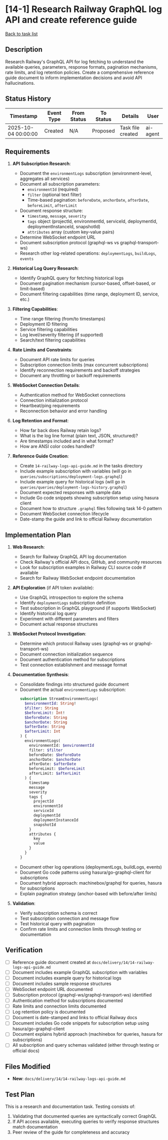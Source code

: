# [14-1] Research Railway GraphQL log API and create reference guide

[Back to task list](./tasks.md)

## Description

Research Railway's GraphQL API for log fetching to understand the available queries, parameters, response formats, pagination mechanisms, rate limits, and log retention policies. Create a comprehensive reference guide document to inform implementation decisions and avoid API hallucinations.

## Status History

| Timestamp | Event Type | From Status | To Status | Details | User |
|-----------|------------|-------------|-----------|---------|------|
| 2025-10-04 00:00:00 | Created | N/A | Proposed | Task file created | ai-agent |

## Requirements

1. **API Subscription Research**:
   - Document the `environmentLogs` subscription (environment-level, aggregates all services)
   - Document all subscription parameters:
     - `environmentId` (required)
     - `filter` (optional text filter)
     - Time-based pagination: `beforeDate`, `anchorDate`, `afterDate`, `beforeLimit`, `afterLimit`
   - Document response structure:
     - `timestamp`, `message`, `severity`
     - `tags` object (projectId, environmentId, serviceId, deploymentId, deploymentInstanceId, snapshotId)
     - `attributes` array (custom key-value pairs)
   - Determine WebSocket endpoint URL
   - Document subscription protocol (graphql-ws vs graphql-transport-ws)
   - Research other log-related operations: `deploymentLogs`, `buildLogs`, `events`

2. **Historical Log Query Research**:
   - Identify GraphQL query for fetching historical logs
   - Document pagination mechanism (cursor-based, offset-based, or limit-based)
   - Document filtering capabilities (time range, deployment ID, service, etc.)

3. **Filtering Capabilities**:
   - Time range filtering (from/to timestamps)
   - Deployment ID filtering
   - Service filtering capabilities
   - Log level/severity filtering (if supported)
   - Search/text filtering capabilities

4. **Rate Limits and Constraints**:
   - Document API rate limits for queries
   - Subscription connection limits (max concurrent subscriptions)
   - Identify reconnection requirements and backoff strategies
   - Document any throttling or backoff requirements

5. **WebSocket Connection Details**:
   - Authentication method for WebSocket connections
   - Connection initialization protocol
   - Heartbeat/ping requirements
   - Reconnection behavior and error handling

6. **Log Retention and Format**:
   - How far back does Railway retain logs?
   - What is the log line format (plain text, JSON, structured)?
   - Are timestamps included and in what format?
   - How are ANSI color codes handled?

7. **Reference Guide Creation**:
   - Create `14-railway-logs-api-guide.md` in the tasks directory
   - Include example subscription with variables (will go in `queries/subscriptions/deployment-logs.graphql`)
   - Include example query for historical logs (will go in `queries/queries/deployment-logs-history.graphql`)
   - Document expected responses with sample data
   - Include Go code snippets showing subscription setup using hasura client
   - Document how to structure `.graphql` files following task 14-0 pattern
   - Document WebSocket connection lifecycle
   - Date-stamp the guide and link to official Railway documentation

## Implementation Plan

1. **Web Research**:
   - Search for Railway GraphQL API log documentation
   - Check Railway's official API docs, GitHub, and community resources
   - Look for subscription examples in Railway CLI source code if available
   - Search for Railway WebSocket endpoint documentation

2. **API Exploration** (if API token available):
   - Use GraphQL introspection to explore the schema
   - Identify `deploymentLogs` subscription definition
   - Test subscription in GraphQL playground (if supports WebSocket)
   - Identify historical log query
   - Experiment with different parameters and filters
   - Document actual response structures

3. **WebSocket Protocol Investigation**:
   - Determine which protocol Railway uses (graphql-ws or graphql-transport-ws)
   - Document connection initialization sequence
   - Document authentication method for subscriptions
   - Test connection establishment and message format

4. **Documentation Synthesis**:
   - Consolidate findings into structured guide document
   - Document the actual `environmentLogs` subscription:
     ```graphql
     subscription StreamEnvironmentLogs(
       $environmentId: String!
       $filter: String
       $beforeLimit: Int!
       $beforeDate: String
       $anchorDate: String
       $afterDate: String
       $afterLimit: Int
     ) {
       environmentLogs(
         environmentId: $environmentId
         filter: $filter
         beforeDate: $beforeDate
         anchorDate: $anchorDate
         afterDate: $afterDate
         beforeLimit: $beforeLimit
         afterLimit: $afterLimit
       ) {
         timestamp
         message
         severity
         tags {
           projectId
           environmentId
           serviceId
           deploymentId
           deploymentInstanceId
           snapshotId
         }
         attributes {
           key
           value
         }
       }
     }
     ```
   - Document other log operations (deploymentLogs, buildLogs, events)
   - Document Go code patterns using hasura/go-graphql-client for subscriptions
   - Document hybrid approach: machinebox/graphql for queries, hasura for subscriptions
   - Explain pagination strategy (anchor-based with before/after limits)

5. **Validation**:
   - Verify subscription schema is correct
   - Test subscription connection and message flow
   - Test historical query with pagination
   - Confirm rate limits and connection limits through testing or documentation

## Verification

- [ ] Reference guide document created at `docs/delivery/14/14-railway-logs-api-guide.md`
- [ ] Document includes example GraphQL subscription with variables
- [ ] Document includes example query for historical logs
- [ ] Document includes sample response structures
- [ ] WebSocket endpoint URL documented
- [ ] Subscription protocol (graphql-ws/graphql-transport-ws) identified
- [ ] Authentication method for subscriptions documented
- [ ] Rate limits and connection limits documented
- [ ] Log retention policy is documented
- [ ] Document is date-stamped and links to official Railway docs
- [ ] Document includes Go code snippets for subscription setup using hasura/go-graphql-client
- [ ] Document explains hybrid approach (machinebox for queries, hasura for subscriptions)
- [ ] All subscription and query schemas validated (either through testing or official docs)

## Files Modified

- **New**: `docs/delivery/14/14-railway-logs-api-guide.md`

## Test Plan

This is a research and documentation task. Testing consists of:
1. Validating that documented queries are syntactically correct GraphQL
2. If API access available, executing queries to verify response structures match documentation
3. Peer review of the guide for completeness and accuracy

